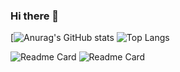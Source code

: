 ### Hi there 👋

<!--
**Jumingye/Jumingye** is a ✨ _special_ ✨ repository because its `README.md` (this file) appears on your GitHub profile.

Here are some ideas to get you started:

- 🔭 I’m currently working on ...
- 🌱 I’m currently learning ...
- 👯 I’m looking to collaborate on ...
- 🤔 I’m looking for help with ...
- 💬 Ask me about ...
- 📫 How to reach me: ...
- 😄 Pronouns: ...
- ⚡ Fun fact: ...
-->

[![Anurag's GitHub stats](https://github-readme-stats.vercel.app/api?username=Jumingye&show_icons=true&theme=radical)
![Top Langs](https://github-readme-stats.vercel.app/api/top-langs/?username=Jumingye&show_icons=true&theme=radical)

![Readme Card](https://github-readme-stats.vercel.app/api/pin/?username=anuraghazra&repo=IDE)
![Readme Card](https://github-readme-stats.vercel.app/api/pin/?username=anuraghazra&repo=IDRLP)
